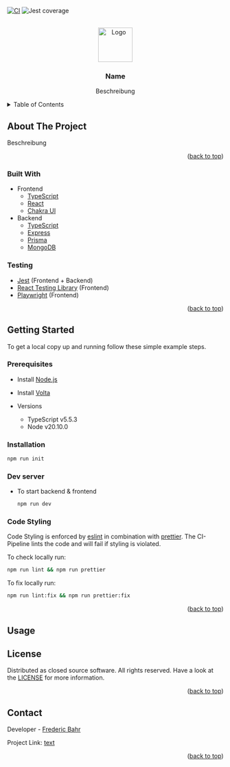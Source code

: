 <a name="readme-top"></a>

<!-- Status Badges -->

[![CI](https://github.com/fredericbahr/kirmize/actions/workflows/ci.yml/badge.svg)](https://github.com/fredericbahr/kirmize/actions/workflows/ci.yml)
![Jest coverage](./badges/coverage-jest%20coverage.svg)

<!-- PROJECT LOGO -->
<br />
<div align="center">
    <img src="#" alt="Logo" width="80" height="80">

<h3 align="center">Name</h3>
  <p align="center">
    Beschreibung
  </p>
</div>

<!-- TABLE OF CONTENTS -->
<details>
  <summary>Table of Contents</summary>
  <ol>
    <li>
      <a href="#about-the-project">About The Project</a>
      <ul>
        <li><a href="#built-with">Built With</a></li>
      </ul>
    </li>
    <li>
      <a href="#getting-started">Getting Started</a>
      <ul>
        <li><a href="#prerequisites">Prerequisites</a></li>
        <li><a href="#installation">Installation</a></li>
      </ul>
    </li>
    <li><a href="#usage">Usage</a></li>
    <li><a href="#license">License</a></li>
    <li><a href="#contact">Contact</a></li>
  </ol>
</details>

<!-- ABOUT THE PROJECT -->

## About The Project

Beschreibung

<p align="right">(<a href="#readme-top">back to top</a>)</p>

### Built With

- Frontend
  - [TypeScript](https://www.typescriptlang.org/)
  - [React](https://reactjs.org/)
  - [Chakra UI](https://chakra-ui.com/)
- Backend
  - [TypeScript](https://www.typescriptlang.org/)
  - [Express](https://expressjs.com/de/)
  - [Prisma](https://www.prisma.io/)
  - [MongoDB](https://www.mongodb.com/de-de)

### Testing

- [Jest](https://jestjs.io/) (Frontend + Backend)
- [React Testing Library](https://testing-library.com/docs/react-testing-library/intro/) (Frontend)
- [Playwright](https://playwright.dev/) (Frontend)

<p align="right">(<a href="#readme-top">back to top</a>)</p>

<!-- GETTING STARTED -->

## Getting Started

To get a local copy up and running follow these simple example steps.

### Prerequisites

- Install [Node.js](https://nodejs.org/en/)
- Install [Volta](https://volta.sh/)

- Versions
  - TypeScript v5.5.3
  - Node v20.10.0

### Installation

```sh
npm run init
```

### Dev server

- To start backend & frontend

  ```sh
  npm run dev
  ```

### Code Styling

Code Styling is enforced by [eslint](https://eslint.org/) in combination with [prettier](https://prettier.io/).
The CI-Pipeline lints the code and will fail if styling is violated.

To check locally run:

```sh
npm run lint && npm run prettier
```

To fix locally run:

```sh
npm run lint:fix && npm run prettier:fix
```

<p align="right">(<a href="#readme-top">back to top</a>)</p>

<!-- USAGE EXAMPLES -->

## Usage


<!-- LICENSE -->

## License

Distributed as closed source software. All rights reserved. Have a look at the [LICENSE](LICENSE) for more information.

<p align="right">(<a href="#readme-top">back to top</a>)</p>

<!-- CONTACT -->

## Contact

Developer - [Frederic Bahr](https://fredericbahr.github.io/portfolio/)

Project Link: [text](url)

<p align="right">(<a href="#readme-top">back to top</a>)</p>

<!-- MARKDOWN LINKS & IMAGES -->

[contributors-shield]: https://img.shields.io/github/contributors/fredericbahr/kirmize.svg?style=for-the-badge
[contributors-url]: https://github.com/fredericbahr/kirmize/graphs/contributors
[forks-shield]: https://img.shields.io/github/forks/fredericbahr/kirmize.svg?style=for-the-badge
[forks-url]: https://github.com/fredericbahr/kirmize/network/members
[stars-shield]: https://img.shields.io/github/stars/fredericbahr/kirmize.svg?style=for-the-badge
[stars-url]: https://github.com/fredericbahr/kirmize/stargazers
[issues-shield]: https://img.shields.io/github/issues/fredericbahr/kirmize.svg?style=for-the-badge
[issues-url]: https://github.com/fredericbahr/kirmize/issues
[license-shield]: https://img.shields.io/github/license/fredericbahr/kirmize.svg?style=for-the-badge
[license-url]: https://github.com/fredericbahr/kirmize/blob/master/LICENSE
[linkedin-shield]: https://img.shields.io/badge/-LinkedIn-black.svg?style=for-the-badge&logo=linkedin&colorB=555
[linkedin-url]: https://linkedin.com/in/linkedin_username
[next.js]: https://img.shields.io/badge/next.js-000000?style=for-the-badge&logo=nextdotjs&logoColor=white
[next-url]: https://nextjs.org/
[react.js]: https://img.shields.io/badge/React-20232A?style=for-the-badge&logo=react&logoColor=61DAFB
[react-url]: https://reactjs.org/
[vue.js]: https://img.shields.io/badge/Vue.js-35495E?style=for-the-badge&logo=vuedotjs&logoColor=4FC08D
[vue-url]: https://vuejs.org/
[angular.io]: https://img.shields.io/badge/Angular-DD0031?style=for-the-badge&logo=angular&logoColor=white
[angular-url]: https://angular.io/
[svelte.dev]: https://img.shields.io/badge/Svelte-4A4A55?style=for-the-badge&logo=svelte&logoColor=FF3E00
[svelte-url]: https://svelte.dev/
[laravel.com]: https://img.shields.io/badge/Laravel-FF2D20?style=for-the-badge&logo=laravel&logoColor=white
[laravel-url]: https://laravel.com
[bootstrap.com]: https://img.shields.io/badge/Bootstrap-563D7C?style=for-the-badge&logo=bootstrap&logoColor=white
[bootstrap-url]: https://getbootstrap.com
[jquery.com]: https://img.shields.io/badge/jQuery-0769AD?style=for-the-badge&logo=jquery&logoColor=white
[jquery-url]: https://jquery.com
[express.js]: https://img.shields.io/badge/Express-20232B?style=for-the-badge&logo=express&logoColor=61DAFB
